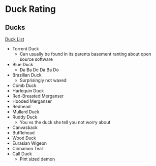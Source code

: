 # Duck Rating

## Ducks
[Duck List](https://outforia.com/types-of-ducks/)
- Torrent Duck
  - Can usually be found in its parents basement ranting about open source software
- Blue Duck
  - Da Ba De Da Ba Do
- Brazilian Duck
  - Surprisingly not waxed
- Comb Duck
- Harlequin Duck
- Red-Breasted Merganser
- Hooded Merganser
- Redhead
- Mullard Duck
- Ruddy Duck
  - You vs the duck she tell you not worry about
- Canvasback
- Bufflehead
- Wood Duck
- Eurasian Wigeon
- Cinnamon Teal
- Call Duck
  - Pint sized demon
